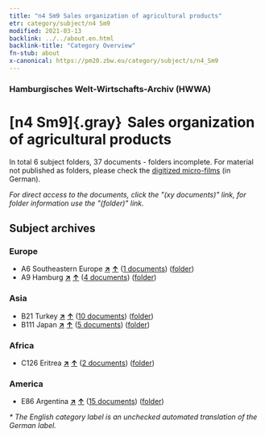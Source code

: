 ```yaml
---
title: "n4 Sm9 Sales organization of agricultural products"
etr: category/subject/n4 Sm9
modified: 2021-03-13
backlink: ../../about.en.html
backlink-title: "Category Overview"
fn-stub: about
x-canonical: https://pm20.zbw.eu/category/subject/s/n4_Sm9
---
```


### Hamburgisches Welt-Wirtschafts-Archiv (HWWA)
# [n4 Sm9]{.gray}&#8201; Sales organization of agricultural products&#160; 





In total 6 subject folders, 37 documents - folders incomplete.
For material not published as folders, please check the [digitized micro-films](/film/h1_sh.de.html) (in German).

_For direct access to the documents, click the "(xy documents)" link, for folder information use the "(folder)" link._

## Subject archives



### Europe

- A6 Southeastern Europe [**&nearr;**](../../../geo/i/140900/about.en.html "Southeastern Europe (all folders)") [**&uarr;**](../../../geo/about.en.html#A6 "Country category system") (<a href="https://pm20.zbw.eu/dfgview/sh/140900,145058" title="about: Southeastern Europe : Sales organization of agricultural products" target="_blank">1 documents</a>) ([folder](../../../../folder/sh/1409xx/140900/1450xx/145058/about.en.html))
- A9 Hamburg [**&nearr;**](../../../geo/i/140905/about.en.html "Hamburg (all folders)") [**&uarr;**](../../../geo/about.en.html#A9 "Country category system") (<a href="https://pm20.zbw.eu/dfgview/sh/140905,145058" title="about: Hamburg : Sales organization of agricultural products" target="_blank">4 documents</a>) ([folder](../../../../folder/sh/1409xx/140905/1450xx/145058/about.en.html))

### Asia

- B21 Turkey [**&nearr;**](../../../geo/i/141111/about.en.html "Turkey (all folders)") [**&uarr;**](../../../geo/about.en.html#B21 "Country category system") (<a href="https://pm20.zbw.eu/dfgview/sh/141111,145058" title="about: Turkey : Sales organization of agricultural products" target="_blank">10 documents</a>) ([folder](../../../../folder/sh/1411xx/141111/1450xx/145058/about.en.html))
- B111 Japan [**&nearr;**](../../../geo/i/141272/about.en.html "Japan (all folders)") [**&uarr;**](../../../geo/about.en.html#B111 "Country category system") (<a href="https://pm20.zbw.eu/dfgview/sh/141272,145058" title="about: Japan : Sales organization of agricultural products" target="_blank">5 documents</a>) ([folder](../../../../folder/sh/1412xx/141272/1450xx/145058/about.en.html))

### Africa

- C126 Eritrea [**&nearr;**](../../../geo/i/141483/about.en.html "Eritrea (all folders)") [**&uarr;**](../../../geo/about.en.html#C126 "Country category system") (<a href="https://pm20.zbw.eu/dfgview/sh/141483,145058" title="about: Eritrea : Sales organization of agricultural products" target="_blank">2 documents</a>) ([folder](../../../../folder/sh/1414xx/141483/1450xx/145058/about.en.html))

### America

- E86 Argentina [**&nearr;**](../../../geo/i/141692/about.en.html "Argentina (all folders)") [**&uarr;**](../../../geo/about.en.html#E86 "Country category system") (<a href="https://pm20.zbw.eu/dfgview/sh/141692,145058" title="about: Argentina : Sales organization of agricultural products" target="_blank">15 documents</a>) ([folder](../../../../folder/sh/1416xx/141692/1450xx/145058/about.en.html))


_* The English category label is an unchecked automated translation of the German label._

